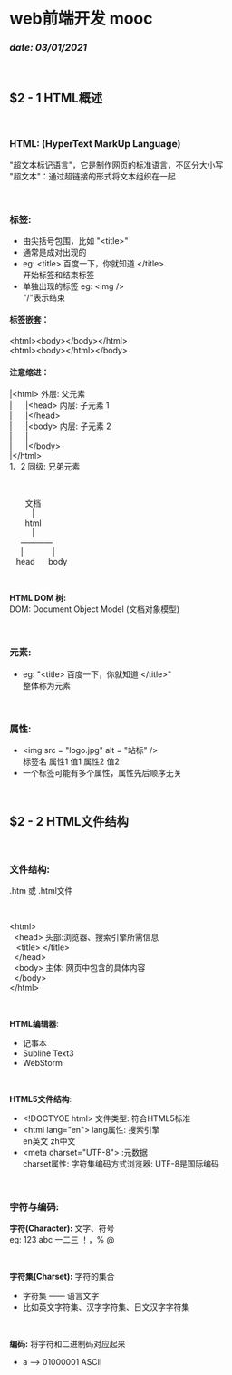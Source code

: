 # web前端开发 mooc
### _date: 03/01/2021_

<br>  

## __$2 - 1 HTML概述__  

<br>

### __HTML:__ (HyperText MarkUp Language)  
"超文本标记语言"，它是制作网页的标准语言，不区分大小写  
"超文本"：通过超链接的形式将文本组织在一起  


<br>

### __标签:__  
* 由尖括号包围，比如 "\<title>"
* 通常是成对出现的
* eg: \<title> 百度一下，你就知道 \</title>  
开始标签和结束标签
* 单独出现的标签 eg: \<img />  
 "/"表示结束

#### __标签嵌套：__
\<html>\<body>\</body>\</html>  
\<html>\<body>\</html>\</body>

#### __注意缩进：__  
|\<html>  外层: 父元素  
|&nbsp;&nbsp;&nbsp;&nbsp;&nbsp;&nbsp;|\<head>   内层: 子元素 1  
|&nbsp;&nbsp;&nbsp;&nbsp;&nbsp;&nbsp;|\</head>  
|&nbsp;&nbsp;&nbsp;&nbsp;&nbsp;&nbsp;|\<body>  内层: 子元素 2  
|&nbsp;&nbsp;&nbsp;&nbsp;&nbsp;&nbsp;|  
|&nbsp;&nbsp;&nbsp;&nbsp;&nbsp;&nbsp;|\</body>  
|\</html>  
1、2 同级: 兄弟元素

<br>

&nbsp;&nbsp;&nbsp;&nbsp;&nbsp;&nbsp; 文档  
&nbsp;&nbsp;&nbsp;&nbsp;&nbsp;&nbsp;&nbsp;&nbsp;&nbsp; |  
&nbsp;&nbsp;&nbsp;&nbsp;&nbsp;&nbsp; html  
&nbsp;&nbsp;&nbsp;&nbsp;&nbsp;&nbsp;&nbsp;&nbsp;&nbsp; |  
&nbsp;&nbsp;&nbsp;&nbsp;&nbsp;————  
&nbsp;&nbsp;&nbsp;&nbsp; |&nbsp;&nbsp;&nbsp;&nbsp;&nbsp;&nbsp;&nbsp;&nbsp;&nbsp;&nbsp;&nbsp;&nbsp;&nbsp;|  
&nbsp;&nbsp; head&nbsp;&nbsp;&nbsp;&nbsp;&nbsp;&nbsp;body  

<br>

__HTML DOM 树:__  
DOM: Document Object Model (文档对象模型)


<br>

### __元素:__
* eg: "\<title> 百度一下，你就知道 \</title>"  
整体称为元素 

<br>

### __属性:__ 
* \<img src = "logo.jpg" alt = "站标"  />  
标签名 属性1 值1 属性2 值2  
* 一个标签可能有多个属性，属性先后顺序无关

<br>

## __$2 - 2 HTML文件结构__

<br>

### __文件结构:__
.htm 或 .html文件

<br>

\<html>  
&nbsp; \<head>  头部:浏览器、搜索引擎所需信息  
&nbsp;&nbsp;&nbsp;\<title> \</title>    
&nbsp; \</head>   
&nbsp; \<body>  主体: 网页中包含的具体内容   
&nbsp; \</body>   
\</html>

<br>

__HTML编辑器__:  
* 记事本
* Subline Text3 
* WebStorm

<br>

__HTML5文件结构__:  
* \<!DOCTYOE html> 文件类型: 符合HTML5标准
* \<html lang="en"> lang属性: 搜索引擎  
en英文 zh中文
* \<meta charset="UTF-8"> <meta>:元数据  
charset属性: 字符集编码方式浏览器: UTF-8是国际编码

<br>

### __字符与编码:__
__字符(Character):__ 文字、符号  
eg: 123 abc 一二三 ！，% @  

<br> 

__字符集(Charset):__  字符的集合  
* 字符集 —— 语言文字  
* 比如英文字符集、汉字字符集、日文汉字字符集

<br>

__编码:__ 将字符和二进制码对应起来  
* a ——> 01000001 ASCII 
      

